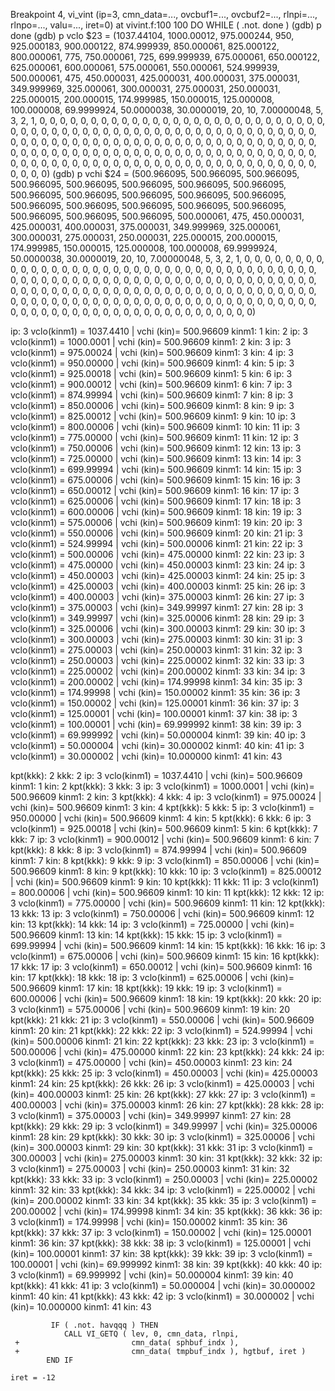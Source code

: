 
Breakpoint 4, vi_vint (ip=3, cmn_data=..., ovcbuf1=..., ovcbuf2=..., 
    rlnpi=..., rlnpo=..., valu=..., iret=0) at vivint.f:100
100		    DO WHILE ( .not. done )
(gdb) p done
(gdb) p vclo
$23 = (1037.44104, 1000.00012, 975.000244, 950, 925.000183, 900.000122, 874.999939, 850.000061, 825.000122, 800.000061, 775, 750.000061, 725, 699.999939, 675.000061, 650.000122, 625.000061, 600.000061, 575.000061, 550.000061, 524.999939, 500.000061, 475, 450.000031, 425.000031, 400.000031, 375.000031, 349.999969, 325.000061, 300.000031, 275.000031, 250.000031, 225.000015, 200.000015, 174.999985, 150.000015, 125.000008, 100.000008, 69.9999924, 50.0000038, 30.0000019, 20, 10, 7.00000048, 5, 3, 2, 1, 0, 0, 0, 0, 0, 0, 0, 0, 0, 0, 0, 0, 0, 0, 0, 0, 0, 0, 0, 0, 0, 0, 0, 0, 0, 0, 0, 0, 0, 0, 0, 0, 0, 0, 0, 0, 0, 0, 0, 0, 0, 0, 0, 0, 0, 0, 0, 0, 0, 0, 0, 0, 0, 0, 0, 0, 0, 0, 0, 0, 0, 0, 0, 0, 0, 0, 0, 0, 0, 0, 0, 0, 0, 0, 0, 0, 0, 0, 0, 0, 0, 0, 0, 0, 0, 0, 0, 0, 0, 0, 0, 0, 0, 0, 0, 0, 0, 0, 0, 0, 0, 0, 0, 0, 0, 0, 0, 0, 0, 0, 0, 0, 0, 0, 0, 0, 0, 0, 0, 0, 0, 0, 0, 0, 0, 0, 0, 0, 0, 0, 0, 0, 0, 0, 0, 0, 0, 0, 0, 0, 0, 0, 0, 0, 0, 0, 0, 0, 0, 0, 0, 0)
(gdb) p vchi
$24 = (500.966095, 500.966095, 500.966095, 500.966095, 500.966095, 500.966095, 500.966095, 500.966095, 500.966095, 500.966095, 500.966095, 500.966095, 500.966095, 500.966095, 500.966095, 500.966095, 500.966095, 500.966095, 500.966095, 500.966095, 500.966095, 500.000061, 475, 450.000031, 425.000031, 400.000031, 375.000031, 349.999969, 325.000061, 300.000031, 275.000031, 250.000031, 225.000015, 200.000015, 174.999985, 150.000015, 125.000008, 100.000008, 69.9999924, 50.0000038, 30.0000019, 20, 10, 7.00000048, 5, 3, 2, 1, 0, 0, 0, 0, 0, 0, 0, 0, 0, 0, 0, 0, 0, 0, 0, 0, 0, 0, 0, 0, 0, 0, 0, 0, 0, 0, 0, 0, 0, 0, 0, 0, 0, 0, 0, 0, 0, 0, 0, 0, 0, 0, 0, 0, 0, 0, 0, 0, 0, 0, 0, 0, 0, 0, 0, 0, 0, 0, 0, 0, 0, 0, 0, 0, 0, 0, 0, 0, 0, 0, 0, 0, 0, 0, 0, 0, 0, 0, 0, 0, 0, 0, 0, 0, 0, 0, 0, 0, 0, 0, 0, 0, 0, 0, 0, 0, 0, 0, 0, 0, 0, 0, 0, 0, 0, 0, 0, 0, 0, 0, 0, 0, 0, 0, 0, 0, 0, 0, 0, 0, 0, 0, 0, 0, 0, 0, 0, 0, 0, 0, 0, 0, 0, 0, 0, 0, 0, 0, 0, 0, 0, 0, 0, 0, 0, 0, 0, 0, 0, 0, 0, 0)

 ip:     3  vclo(kinm1) =    1037.4410      | vchi (kin)=   500.96609     kinm1:     1  kin:     2
 ip:     3  vclo(kinm1) =    1000.0001      | vchi (kin)=   500.96609     kinm1:     2  kin:     3
 ip:     3  vclo(kinm1) =    975.00024      | vchi (kin)=   500.96609     kinm1:     3  kin:     4
 ip:     3  vclo(kinm1) =    950.00000      | vchi (kin)=   500.96609     kinm1:     4  kin:     5
 ip:     3  vclo(kinm1) =    925.00018      | vchi (kin)=   500.96609     kinm1:     5  kin:     6
 ip:     3  vclo(kinm1) =    900.00012      | vchi (kin)=   500.96609     kinm1:     6  kin:     7
 ip:     3  vclo(kinm1) =    874.99994      | vchi (kin)=   500.96609     kinm1:     7  kin:     8
 ip:     3  vclo(kinm1) =    850.00006      | vchi (kin)=   500.96609     kinm1:     8  kin:     9
 ip:     3  vclo(kinm1) =    825.00012      | vchi (kin)=   500.96609     kinm1:     9  kin:    10
 ip:     3  vclo(kinm1) =    800.00006      | vchi (kin)=   500.96609     kinm1:    10  kin:    11
 ip:     3  vclo(kinm1) =    775.00000      | vchi (kin)=   500.96609     kinm1:    11  kin:    12
 ip:     3  vclo(kinm1) =    750.00006      | vchi (kin)=   500.96609     kinm1:    12  kin:    13
 ip:     3  vclo(kinm1) =    725.00000      | vchi (kin)=   500.96609     kinm1:    13  kin:    14
 ip:     3  vclo(kinm1) =    699.99994      | vchi (kin)=   500.96609     kinm1:    14  kin:    15
 ip:     3  vclo(kinm1) =    675.00006      | vchi (kin)=   500.96609     kinm1:    15  kin:    16
 ip:     3  vclo(kinm1) =    650.00012      | vchi (kin)=   500.96609     kinm1:    16  kin:    17
 ip:     3  vclo(kinm1) =    625.00006      | vchi (kin)=   500.96609     kinm1:    17  kin:    18
 ip:     3  vclo(kinm1) =    600.00006      | vchi (kin)=   500.96609     kinm1:    18  kin:    19
 ip:     3  vclo(kinm1) =    575.00006      | vchi (kin)=   500.96609     kinm1:    19  kin:    20
 ip:     3  vclo(kinm1) =    550.00006      | vchi (kin)=   500.96609     kinm1:    20  kin:    21
 ip:     3  vclo(kinm1) =    524.99994      | vchi (kin)=   500.00006     kinm1:    21  kin:    22
 ip:     3  vclo(kinm1) =    500.00006      | vchi (kin)=   475.00000     kinm1:    22  kin:    23
 ip:     3  vclo(kinm1) =    475.00000      | vchi (kin)=   450.00003     kinm1:    23  kin:    24
 ip:     3  vclo(kinm1) =    450.00003      | vchi (kin)=   425.00003     kinm1:    24  kin:    25
 ip:     3  vclo(kinm1) =    425.00003      | vchi (kin)=   400.00003     kinm1:    25  kin:    26
 ip:     3  vclo(kinm1) =    400.00003      | vchi (kin)=   375.00003     kinm1:    26  kin:    27
 ip:     3  vclo(kinm1) =    375.00003      | vchi (kin)=   349.99997     kinm1:    27  kin:    28
 ip:     3  vclo(kinm1) =    349.99997      | vchi (kin)=   325.00006     kinm1:    28  kin:    29
 ip:     3  vclo(kinm1) =    325.00006      | vchi (kin)=   300.00003     kinm1:    29  kin:    30
 ip:     3  vclo(kinm1) =    300.00003      | vchi (kin)=   275.00003     kinm1:    30  kin:    31
 ip:     3  vclo(kinm1) =    275.00003      | vchi (kin)=   250.00003     kinm1:    31  kin:    32
 ip:     3  vclo(kinm1) =    250.00003      | vchi (kin)=   225.00002     kinm1:    32  kin:    33
 ip:     3  vclo(kinm1) =    225.00002      | vchi (kin)=   200.00002     kinm1:    33  kin:    34
 ip:     3  vclo(kinm1) =    200.00002      | vchi (kin)=   174.99998     kinm1:    34  kin:    35
 ip:     3  vclo(kinm1) =    174.99998      | vchi (kin)=   150.00002     kinm1:    35  kin:    36
 ip:     3  vclo(kinm1) =    150.00002      | vchi (kin)=   125.00001     kinm1:    36  kin:    37
 ip:     3  vclo(kinm1) =    125.00001      | vchi (kin)=   100.00001     kinm1:    37  kin:    38
 ip:     3  vclo(kinm1) =    100.00001      | vchi (kin)=   69.999992     kinm1:    38  kin:    39
 ip:     3  vclo(kinm1) =    69.999992      | vchi (kin)=   50.000004     kinm1:    39  kin:    40
 ip:     3  vclo(kinm1) =    50.000004      | vchi (kin)=   30.000002     kinm1:    40  kin:    41
 ip:     3  vclo(kinm1) =    30.000002      | vchi (kin)=   10.000000     kinm1:    41  kin:    43

 kpt(kkk):            2  kkk:            2
 ip:            3  vclo(kinm1) =    1037.4410      | vchi (kin)=   500.96609     kinm1:            1  kin:            2
 kpt(kkk):            3  kkk:            3
 ip:            3  vclo(kinm1) =    1000.0001      | vchi (kin)=   500.96609     kinm1:            2  kin:            3
 kpt(kkk):            4  kkk:            4
 ip:            3  vclo(kinm1) =    975.00024      | vchi (kin)=   500.96609     kinm1:            3  kin:            4
 kpt(kkk):            5  kkk:            5
 ip:            3  vclo(kinm1) =    950.00000      | vchi (kin)=   500.96609     kinm1:            4  kin:            5
 kpt(kkk):            6  kkk:            6
 ip:            3  vclo(kinm1) =    925.00018      | vchi (kin)=   500.96609     kinm1:            5  kin:            6
 kpt(kkk):            7  kkk:            7
 ip:            3  vclo(kinm1) =    900.00012      | vchi (kin)=   500.96609     kinm1:            6  kin:            7
 kpt(kkk):            8  kkk:            8
 ip:            3  vclo(kinm1) =    874.99994      | vchi (kin)=   500.96609     kinm1:            7  kin:            8
 kpt(kkk):            9  kkk:            9
 ip:            3  vclo(kinm1) =    850.00006      | vchi (kin)=   500.96609     kinm1:            8  kin:            9
 kpt(kkk):           10  kkk:           10
 ip:            3  vclo(kinm1) =    825.00012      | vchi (kin)=   500.96609     kinm1:            9  kin:           10
 kpt(kkk):           11  kkk:           11
 ip:            3  vclo(kinm1) =    800.00006      | vchi (kin)=   500.96609     kinm1:           10  kin:           11
 kpt(kkk):           12  kkk:           12
 ip:            3  vclo(kinm1) =    775.00000      | vchi (kin)=   500.96609     kinm1:           11  kin:           12
 kpt(kkk):           13  kkk:           13
 ip:            3  vclo(kinm1) =    750.00006      | vchi (kin)=   500.96609     kinm1:           12  kin:           13
 kpt(kkk):           14  kkk:           14
 ip:            3  vclo(kinm1) =    725.00000      | vchi (kin)=   500.96609     kinm1:           13  kin:           14
 kpt(kkk):           15  kkk:           15
 ip:            3  vclo(kinm1) =    699.99994      | vchi (kin)=   500.96609     kinm1:           14  kin:           15
 kpt(kkk):           16  kkk:           16
 ip:            3  vclo(kinm1) =    675.00006      | vchi (kin)=   500.96609     kinm1:           15  kin:           16
 kpt(kkk):           17  kkk:           17
 ip:            3  vclo(kinm1) =    650.00012      | vchi (kin)=   500.96609     kinm1:           16  kin:           17
 kpt(kkk):           18  kkk:           18
 ip:            3  vclo(kinm1) =    625.00006      | vchi (kin)=   500.96609     kinm1:           17  kin:           18
 kpt(kkk):           19  kkk:           19
 ip:            3  vclo(kinm1) =    600.00006      | vchi (kin)=   500.96609     kinm1:           18  kin:           19
 kpt(kkk):           20  kkk:           20
 ip:            3  vclo(kinm1) =    575.00006      | vchi (kin)=   500.96609     kinm1:           19  kin:           20
 kpt(kkk):           21  kkk:           21
 ip:            3  vclo(kinm1) =    550.00006      | vchi (kin)=   500.96609     kinm1:           20  kin:           21
 kpt(kkk):           22  kkk:           22
 ip:            3  vclo(kinm1) =    524.99994      | vchi (kin)=   500.00006     kinm1:           21  kin:           22
 kpt(kkk):           23  kkk:           23
 ip:            3  vclo(kinm1) =    500.00006      | vchi (kin)=   475.00000     kinm1:           22  kin:           23
 kpt(kkk):           24  kkk:           24
 ip:            3  vclo(kinm1) =    475.00000      | vchi (kin)=   450.00003     kinm1:           23  kin:           24
 kpt(kkk):           25  kkk:           25
 ip:            3  vclo(kinm1) =    450.00003      | vchi (kin)=   425.00003     kinm1:           24  kin:           25
 kpt(kkk):           26  kkk:           26
 ip:            3  vclo(kinm1) =    425.00003      | vchi (kin)=   400.00003     kinm1:           25  kin:           26
 kpt(kkk):           27  kkk:           27
 ip:            3  vclo(kinm1) =    400.00003      | vchi (kin)=   375.00003     kinm1:           26  kin:           27
 kpt(kkk):           28  kkk:           28
 ip:            3  vclo(kinm1) =    375.00003      | vchi (kin)=   349.99997     kinm1:           27  kin:           28
 kpt(kkk):           29  kkk:           29
 ip:            3  vclo(kinm1) =    349.99997      | vchi (kin)=   325.00006     kinm1:           28  kin:           29
 kpt(kkk):           30  kkk:           30
 ip:            3  vclo(kinm1) =    325.00006      | vchi (kin)=   300.00003     kinm1:           29  kin:           30
 kpt(kkk):           31  kkk:           31
 ip:            3  vclo(kinm1) =    300.00003      | vchi (kin)=   275.00003     kinm1:           30  kin:           31
 kpt(kkk):           32  kkk:           32
 ip:            3  vclo(kinm1) =    275.00003      | vchi (kin)=   250.00003     kinm1:           31  kin:           32
 kpt(kkk):           33  kkk:           33
 ip:            3  vclo(kinm1) =    250.00003      | vchi (kin)=   225.00002     kinm1:           32  kin:           33
 kpt(kkk):           34  kkk:           34
 ip:            3  vclo(kinm1) =    225.00002      | vchi (kin)=   200.00002     kinm1:           33  kin:           34
 kpt(kkk):           35  kkk:           35
 ip:            3  vclo(kinm1) =    200.00002      | vchi (kin)=   174.99998     kinm1:           34  kin:           35
 kpt(kkk):           36  kkk:           36
 ip:            3  vclo(kinm1) =    174.99998      | vchi (kin)=   150.00002     kinm1:           35  kin:           36
 kpt(kkk):           37  kkk:           37
 ip:            3  vclo(kinm1) =    150.00002      | vchi (kin)=   125.00001     kinm1:           36  kin:           37
 kpt(kkk):           38  kkk:           38
 ip:            3  vclo(kinm1) =    125.00001      | vchi (kin)=   100.00001     kinm1:           37  kin:           38
 kpt(kkk):           39  kkk:           39
 ip:            3  vclo(kinm1) =    100.00001      | vchi (kin)=   69.999992     kinm1:           38  kin:           39
 kpt(kkk):           40  kkk:           40
 ip:            3  vclo(kinm1) =    69.999992      | vchi (kin)=   50.000004     kinm1:           39  kin:           40
 kpt(kkk):           41  kkk:           41
 ip:            3  vclo(kinm1) =    50.000004      | vchi (kin)=   30.000002     kinm1:           40  kin:           41
 kpt(kkk):           43  kkk:           42
 ip:            3  vclo(kinm1) =    30.000002      | vchi (kin)=   10.000000     kinm1:           41  kin:           43
 
 
 
 
             IF ( .not. havqqq ) THEN
                CALL VI_GETQ ( lev, 0, cmn_data, rlnpi,
     +                         cmn_data( sphbuf_indx ),
     +                         cmn_data( tmpbuf_indx ), hgtbuf, iret )
            END IF

	iret = -12
	
